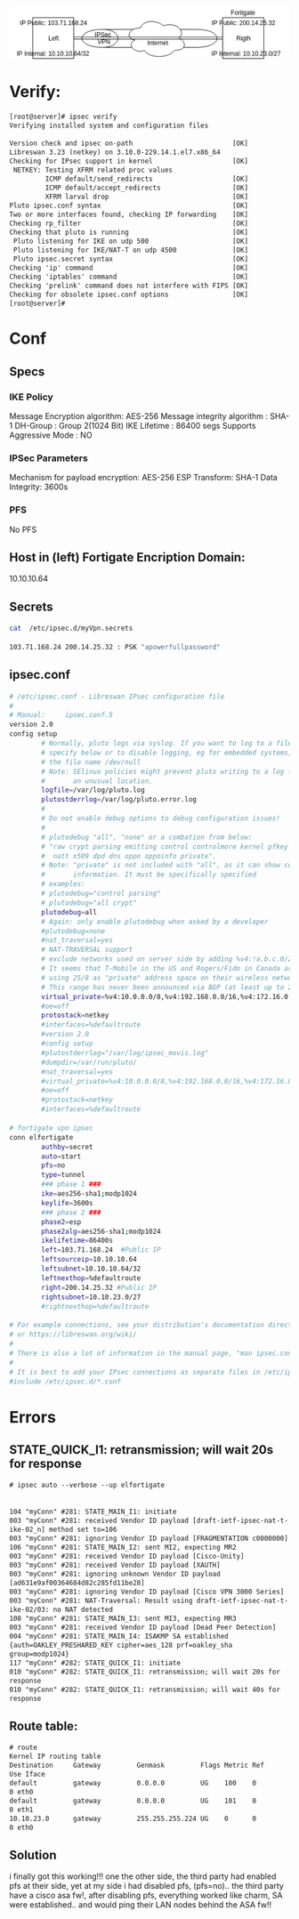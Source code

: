 <!-- TITLE: VPN -->

![Vpnfortigate](/uploads/linux/vpnfortigate.png "Vpnfortigate")
# Verify:


```text
[root@server]# ipsec verify
Verifying installed system and configuration files

Version check and ipsec on-path                         [OK]
Libreswan 3.23 (netkey) on 3.10.0-229.14.1.el7.x86_64
Checking for IPsec support in kernel                    [OK]
 NETKEY: Testing XFRM related proc values
         ICMP default/send_redirects                    [OK]
         ICMP default/accept_redirects                  [OK]
         XFRM larval drop                               [OK]
Pluto ipsec.conf syntax                                 [OK]
Two or more interfaces found, checking IP forwarding    [OK]
Checking rp_filter                                      [OK]
Checking that pluto is running                          [OK]
 Pluto listening for IKE on udp 500                     [OK]
 Pluto listening for IKE/NAT-T on udp 4500              [OK]
 Pluto ipsec.secret syntax                              [OK]
Checking 'ip' command                                   [OK]
Checking 'iptables' command                             [OK]
Checking 'prelink' command does not interfere with FIPS [OK]
Checking for obsolete ipsec.conf options                [OK]
[root@server]# 

```

# Conf

## Specs

### IKE Policy

Message Encryption algorithm: AES-256
Message integrity algorithm    : SHA-1
DH-Group                                : Group 2(1024 Bit)
IKE Lifetime                             : 86400 segs
Supports Aggressive Mode     : NO

### IPSec Parameters
Mechanism for payload encryption: AES-256
ESP Transform: SHA-1
Data Integrity: 3600s

### PFS

No PFS

## Host in (left) Fortigate Encription Domain:

10.10.10.64

## Secrets


```sh
cat  /etc/ipsec.d/myVpn.secrets

103.71.168.24 200.14.25.32 : PSK "apowerfullpassword"

```

## ipsec.conf

```sh
# /etc/ipsec.conf - Libreswan IPsec configuration file
#
# Manual:     ipsec.conf.5
version 2.0
config setup
        # Normally, pluto logs via syslog. If you want to log to a file,
        # specify below or to disable logging, eg for embedded systems, use
        # the file name /dev/null
        # Note: SElinux policies might prevent pluto writing to a log file at
        #       an unusual location.
        logfile=/var/log/pluto.log
        plutostderrlog=/var/log/pluto.error.log
        #
        # Do not enable debug options to debug configuration issues!
        #
        # plutodebug "all", "none" or a combation from below:
        # "raw crypt parsing emitting control controlmore kernel pfkey
        #  natt x509 dpd dns oppo oppoinfo private".
        # Note: "private" is not included with "all", as it can show confidential
        #       information. It must be specifically specified
        # examples:
        # plutodebug="control parsing"
        # plutodebug="all crypt"
        plutodebug=all
        # Again: only enable plutodebug when asked by a developer
        #plutodebug=none
        #nat_traversal=yes
        # NAT-TRAVERSAL support
        # exclude networks used on server side by adding %v4:!a.b.c.0/24
        # It seems that T-Mobile in the US and Rogers/Fido in Canada are
        # using 25/8 as "private" address space on their wireless networks.
        # This range has never been announced via BGP (at least up to 2015)
        virtual_private=%v4:10.0.0.0/8,%v4:192.168.0.0/16,%v4:172.16.0.0/12,%v4:25.0.0.0/8,%v4:100.64.0.0/10,%v6:fd00::/8,%v6:fe80::/10
        #oe=off
        protostack=netkey
        #interfaces=%defaultroute
        #version 2.0
        #config setup
        #plutostderrlog="/var/log/ipsec_movis.log"
        #dumpdir=/var/run/pluto/
        #nat_traversal=yes
        #virtual_private=%v4:10.0.0.0/8,%v4:192.168.0.0/16,%v4:172.16.0.0/12
        #oe=off
        #protostack=netkey
        #interfaces=%defaultroute

# fortigate vpn ipsec
conn elfortigate
        authby=secret
        auto=start
        pfs=no
        type=tunnel
        ### phase 1 ###
        ike=aes256-sha1;modp1024
        keylife=3600s
        ### phase 2 ###
        phase2=esp
        phase2alg=aes256-sha1;modp1024
        ikelifetime=86400s
        left=103.71.168.24  #Public IP
        leftsourceip=10.10.10.64
        leftsubnet=10.10.10.64/32
        leftnexthop=%defaultroute
        right=200.14.25.32 #Public IP
        rightsubnet=10.10.23.0/27
        #rightnexthop=%defaultroute

# For example connections, see your distribution's documentation directory,
# or https://libreswan.org/wiki/
#
# There is also a lot of information in the manual page, "man ipsec.conf"
#
# It is best to add your IPsec connections as separate files in /etc/ipsec.d/
#include /etc/ipsec.d/*.conf

```




# Errors
## STATE_QUICK_I1: retransmission; will wait 20s for response


```text
# ipsec auto --verbose --up elfortigate


104 "myConn" #281: STATE_MAIN_I1: initiate
003 "myConn" #281: received Vendor ID payload [draft-ietf-ipsec-nat-t-ike-02_n] method set to=106
003 "myConn" #281: ignoring Vendor ID payload [FRAGMENTATION c0000000]
106 "myConn" #281: STATE_MAIN_I2: sent MI2, expecting MR2
003 "myConn" #281: received Vendor ID payload [Cisco-Unity]
003 "myConn" #281: received Vendor ID payload [XAUTH]
003 "myConn" #281: ignoring unknown Vendor ID payload [ad631e9af00364684d82c285fd11be28]
003 "myConn" #281: ignoring Vendor ID payload [Cisco VPN 3000 Series]
003 "myConn" #281: NAT-Traversal: Result using draft-ietf-ipsec-nat-t-ike-02/03: no NAT detected
108 "myConn" #281: STATE_MAIN_I3: sent MI3, expecting MR3
003 "myConn" #281: received Vendor ID payload [Dead Peer Detection]
004 "myConn" #281: STATE_MAIN_I4: ISAKMP SA established {auth=OAKLEY_PRESHARED_KEY cipher=aes_128 prf=oakley_sha group=modp1024}
117 "myConn" #282: STATE_QUICK_I1: initiate
010 "myConn" #282: STATE_QUICK_I1: retransmission; will wait 20s for response
010 "myConn" #282: STATE_QUICK_I1: retransmission; will wait 40s for response

```

## Route table:


```text
# route
Kernel IP routing table
Destination     Gateway         Genmask         Flags Metric Ref    Use Iface
default         gateway         0.0.0.0         UG    100    0        0 eth0
default         gateway         0.0.0.0         UG    101    0        0 eth1
10.10.23.0      gateway         255.255.255.224 UG    0      0        0 eth0

```

## Solution

i finally got this working!!! one the other side, the third party had enabled pfs at their side, yet at my side i had disabled pfs, (pfs=no).. the third party have a cisco asa fw!, after disabling pfs, everything worked like charm, SA were established.. and would ping their LAN nodes behind the ASA fw!!
